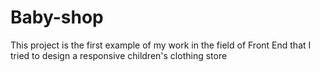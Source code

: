 # Baby-shop
This project is the first example of my work in the field of Front End that I tried to design a responsive children's clothing store
